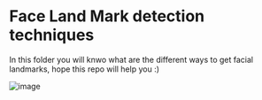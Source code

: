 # Face Land Mark detection techniques 


In this folder you will knwo what are the different ways to get facial landmarks, hope this repo will help you :)


![image](https://user-images.githubusercontent.com/51162212/113498985-9f16b880-952f-11eb-8952-da330476ed92.png)


